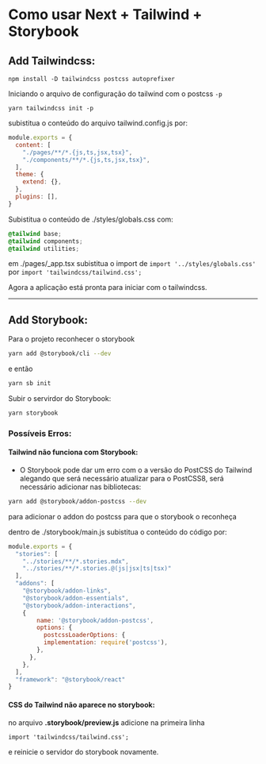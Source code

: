 # Como usar Next + Tailwind + Storybook

## Add Tailwindcss:
```
npm install -D tailwindcss postcss autoprefixer
```
Iniciando o arquivo de configuração do tailwind com o postcss ```-p```
```
yarn tailwindcss init -p
```
subistitua o conteúdo do arquivo tailwind.config.js por:
```.js
module.exports = {
  content: [
    "./pages/**/*.{js,ts,jsx,tsx}",
    "./components/**/*.{js,ts,jsx,tsx}",
  ],
  theme: {
    extend: {},
  },
  plugins: [],
}
```

Subistitua o conteúdo de ./styles/globals.css com:
```.css
@tailwind base;
@tailwind components;
@tailwind utilities;
````

em ./pages/_app.tsx subistitua o import de 
```import '../styles/globals.css'``` por ```import 'tailwindcss/tailwind.css';```

Agora a aplicação está pronta para iniciar com o tailwindcss.

---
## Add Storybook:
Para o projeto reconhecer o storybook

```.bash
yarn add @storybook/cli --dev
```

e então

```.bash
yarn sb init
```

Subir o servirdor do Storybook:
```.bash
yarn storybook
```
### Possíveis Erros:
#### Tailwind não funciona com Storybook:
- O Storybook pode dar um erro com o a versão do PostCSS do Tailwind alegando que será necessário atualizar para o PostCSS8, será necessário adicionar nas bibliotecas:

```.bash
yarn add @storybook/addon-postcss --dev
```

para adicionar o addon do postcss para que o storybook o reconheça

dentro de ./storybook/main.js subistitua o conteúdo do código por:

```.js
module.exports = {
  "stories": [
    "../stories/**/*.stories.mdx",
    "../stories/**/*.stories.@(js|jsx|ts|tsx)"
  ],
  "addons": [
    "@storybook/addon-links",
    "@storybook/addon-essentials",
    "@storybook/addon-interactions",
    {
        name: '@storybook/addon-postcss',
        options: {
          postcssLoaderOptions: {
          implementation: require('postcss'),
        },
      },
    },
  ],
  "framework": "@storybook/react"
}
```

#### CSS do Tailwind não aparece no storybook:
no arquivo __.storybook/preview.js__ adicione na primeira linha 

```import 'tailwindcss/tailwind.css';```

e reinicie o servidor do storybook novamente.
